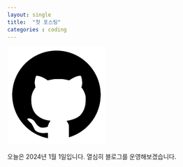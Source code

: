 ```yaml
---
layout: single
title:  "첫 포스팅"
categories : coding
---
```

![github](../images/2024-01-01-first/github.png)

오늘은 2024년 1월 1일입니다.
열심히 블로그를 운영해보겠습니다.